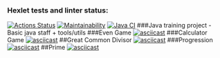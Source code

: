 ### Hexlet tests and linter status:
[![Actions Status](https://github.com/crxcrvs/java-project-lvl1/workflows/hexlet-check/badge.svg)](https://github.com/crxcrvs/java-project-lvl1/actions)
[![Maintainability](https://api.codeclimate.com/v1/badges/8ae00978ed4506bf408d/maintainability)](https://codeclimate.com/github/crxcrvs/java-project-lvl1/maintainability)
[![Java CI](https://github.com/crxcrvs/java-project-lvl1/actions/workflows/main.yaml/badge.svg)](https://github.com/crxcrvs/java-project-lvl1/actions/workflows/main.yaml)
###Java training project - Basic java staff + tools/utils
###Even Game
[![asciicast](https://asciinema.org/a/Yrt4apLPUYjKnx7NZM6MobcMf.svg)](https://asciinema.org/a/Yrt4apLPUYjKnx7NZM6MobcMf)
###Calculator Game
[![asciicast](https://asciinema.org/a/b3XL9oxBD7OTHY23swJ2E0CaX.svg)](https://asciinema.org/a/b3XL9oxBD7OTHY23swJ2E0CaX)
##Great Common Divisor
[![asciicast](https://asciinema.org/a/K8OVrvzxbu9FWGM4Uo3gKzBQe.svg)](https://asciinema.org/a/K8OVrvzxbu9FWGM4Uo3gKzBQe)
###Progression
[![asciicast](https://asciinema.org/a/IR2uQm9D1FXAhXOCXoUCKNczd.svg)](https://asciinema.org/a/IR2uQm9D1FXAhXOCXoUCKNczd)
##Prime
[![asciicast](https://asciinema.org/a/t55H8pUzBFRGL2YVBnCA04tXI.svg)](https://asciinema.org/a/t55H8pUzBFRGL2YVBnCA04tXI)
